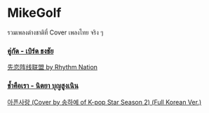 # MikeGolf
รวมเพลงต่างชาติที่ Cover เพลงไทย จริง ๆ

### [คู่กัด - เบิร์ด ธงชัย](https://www.youtube.com/watch?v=s0CG2PYo1cA)
[先恋阵线联盟 by Rhythm Nation](https://www.youtube.com/watch?v=J1kulqd42GA)

### [ช้ำคือเรา - นิตยา บุญสูงเนิน](https://www.youtube.com/watch?v=yqpmX4eOCHo)
[아픈사랑 (Cover by 송하예 of K-pop Star Season 2) (Full Korean Ver.)](https://www.youtube.com/watch?v=E42xywGkICU&feature=youtu.be)

